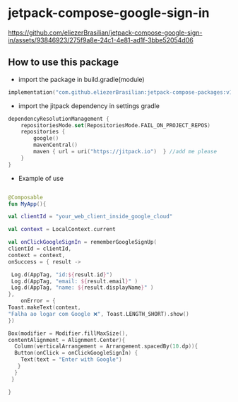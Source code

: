 # jetpack-compose-google-sign-in

https://github.com/eliezerBrasilian/jetpack-compose-google-sign-in/assets/93846923/275f9a8e-24c1-4e81-ad1f-3bbe52054d06

## How to use this package

- import the package in build.gradle(module)
 
```kotlin
implementation("com.github.eliezerBrasilian:jetpack-compose-packages:v1.1.0")
```

- import the jitpack dependency in settings gradle

```kotlin
dependencyResolutionManagement {
    repositoriesMode.set(RepositoriesMode.FAIL_ON_PROJECT_REPOS)
    repositories {
        google()
        mavenCentral()
        maven { url = uri("https://jitpack.io")  } //add me please
    }
}
```

- Example of use

```kotlin

@Composable
fun MyApp(){

val clientId = "your_web_client_inside_google_cloud"

val context = LocalContext.current

val onClickGoogleSignIn = rememberGoogleSignUp(
clientId = clientId,
context = context,
onSuccess = { result ->

 Log.d(AppTag, "id:${result.id}")
 Log.d(AppTag, "email: ${result.email}" )
 Log.d(AppTag, "name: ${result.displayName}" )
},
    onError = {
Toast.makeText(context,
"Falha ao logar com Google ❌", Toast.LENGTH_SHORT).show()
})

Box(modifier = Modifier.fillMaxSize(),
contentAlignment = Alignment.Center){
  Column(verticalArrangement = Arrangement.spacedBy(10.dp)){
  Button(onClick = onClickGoogleSignIn) {
    Text(text = "Enter with Google")
   }
  } 
 }

}

```
